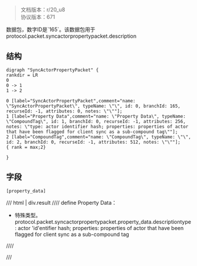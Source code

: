 # <!-- md:samp SyncActorPropertyPacket -->

> 文档版本：r/20_u8<br/>协议版本：671

<!-- md:samp SyncActorPropertyPacket -->数据包，数字ID是`165`。该数据包用于protocol.packet.syncactorpropertypacket.description

## 结构

```viz
digraph "SyncActorPropertyPacket" {
rankdir = LR
0
0 -> 1
1 -> 2

0 [label="SyncActorPropertyPacket",comment="name: \"SyncActorPropertyPacket\", typeName: \"\", id: 0, branchId: 165, recurseId: -1, attributes: 0, notes: \"\""];
1 [label="Property Data",comment="name: \"Property Data\", typeName: \"CompoundTag\", id: 1, branchId: 0, recurseId: -1, attributes: 256, notes: \"type: actor identifier hash; properties: properties of actor that have been flagged for client sync as a sub-compound tag\""];
2 [label="CompoundTag",comment="name: \"CompoundTag\", typeName: \"\", id: 2, branchId: 0, recurseId: -1, attributes: 512, notes: \"\""];
{ rank = max;2}

}

```

## 字段

```title='SyncActorPropertyPacket'
[property_data]
```

/// html | div.result
//// define
Property Data：[<!-- md:samp CompoundTag -->](../types/compoundtag.md)

- 特殊类型。protocol.packet.syncactorpropertypacket.property_data.descriptiontype: actor 'id'entifier hash; properties: properties of actor that have been flagged for client sync as a sub-compound tag


////

///

